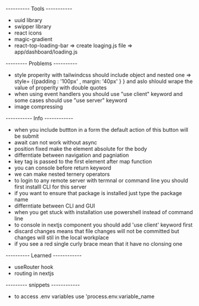 ---------- Tools -----------
- uuid library
- swipper library
- react icons
- magic-gradient
- react-top-loading-bar  => create loaging.js file  => app/dashboard/loading.js



--------- Problems ----------
- style properity with tailwindcss should include object and nested one => style= {{padding : '100px' , margin: '40px' } }
  and aslo shlould wrape the value of properity with double quotes
- when using event handlers you should use "use client" keyword and some cases should use "use server" keyword
- image compressing 


----------- Info ------------
- when you include buttton in a form the default action of this button will be submit
- await can not work without async
- position fixed make the element absolute for the body
- differntiate between navigation and pagniation
- key tag is passed to the first element after map function
- you can console before return keyword
- we can make nested ternery operators 
- to login to any remote server with termnal or command line you should first installl CLI for this server
- if you want to ensure that package is installed just type the package name 
- differntiate between CLI and GUI
- when you get stuck with installation use powershell instead of command line
- to console in nextjs component you should add 'use client' keyword first
- discard changes means that file changes will not be committed but changes will stil in the local workplace
- if you see a red single curly brace mean that it have no  clonsing one



---------- Learned ------------
- useRouter hook
- routing in nextjs



--------- snippets ------------
- to access .env variables  use 'process.env.variable_name






